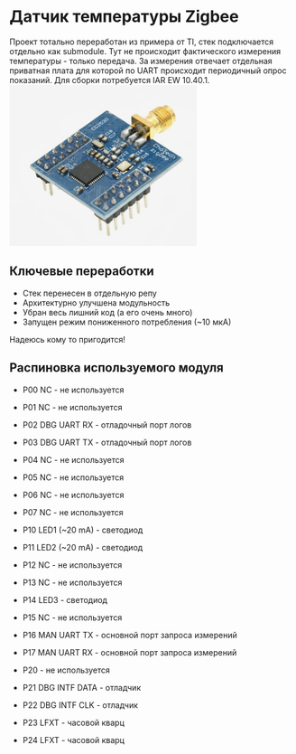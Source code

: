 # Датчик температуры Zigbee
Проект тотально переработан из примера от TI, стек подключается отдельно как submodule.
Тут не происходит фактического измерения температуры - только передача.
За измерения отвечает отдельная приватная плата для которой по UART происходит периодичный опрос показаний.
Для сборки потребуется IAR EW 10.40.1.
![Используемый модуль](https://github.com/jingobo/zigbee-tempsens/blob/main/module.png?raw=true)

## Ключевые переработки
* Стек перенесен в отдельную репу
* Архитектурно улучшена модульность
* Убран весь лишний код (а его очень много)
* Запущен режим пониженного потребления (~10 мкА)

Надеюсь кому то пригодится!

## Распиновка используемого модуля
* P00 NC - не используется
* P01 NC - не используется
* P02 DBG UART RX - отладочный порт логов
* P03 DBG UART TX - отладочный порт логов
* P04 NC - не используется
* P05 NC - не используется
* P06 NC - не используется
* P07 NC - не используется

* P10 LED1 (~20 mA) - светодиод
* P11 LED2 (~20 mA) - светодиод
* P12 NC - не используется
* P13 NC - не используется
* P14 LED3 - светодиод
* P15 NC - не используется
* P16 MAN UART TX - основной порт запроса измерений
* P17 MAN UART RX - основной порт запроса измерений

* P20 - не используется
* P21 DBG INTF DATA - отладчик
* P22 DBG INTF CLK - отладчик
* P23 LFXT - часовой кварц
* P24 LFXT - часовой кварц
